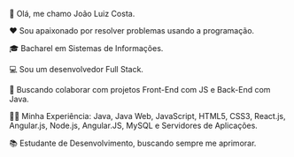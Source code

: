 👋 Olá, me chamo João Luiz Costa.

❤️ Sou apaixonado por resolver problemas usando a programação. 

🎓 Bacharel em Sistemas de Informações.

💻 Sou um desenvolvedor Full Stack. 

🚀 Buscando colaborar com projetos Front-End com JS e Back-End com Java.

👩‍💻 Minha Experiência: Java, Java Web, JavaScript, HTML5, CSS3, React.js, Angular.js, Node.js, Angular.JS, MySQL e Servidores de Aplicações. 

📚 Estudante de Desenvolvimento, buscando sempre me aprimorar.
